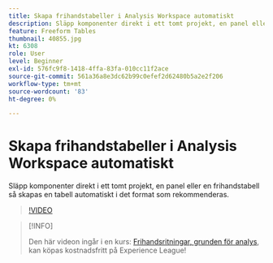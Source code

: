 ```yaml
---
title: Skapa frihandstabeller i Analysis Workspace automatiskt
description: Släpp komponenter direkt i ett tomt projekt, en panel eller en frihandstabell så skapas en tabell automatiskt i det format som rekommenderas.
feature: Freeform Tables
thumbnail: 40855.jpg
kt: 6308
role: User
level: Beginner
exl-id: 576fc9f8-1418-4ffa-83fa-010cc11f2ace
source-git-commit: 561a36a8e3dc62b99c0efef2d62480b5a2e2f206
workflow-type: tm+mt
source-wordcount: '83'
ht-degree: 0%

---
```


# Skapa frihandstabeller i Analysis Workspace automatiskt

Släpp komponenter direkt i ett tomt projekt, en panel eller en frihandstabell så skapas en tabell automatiskt i det format som rekommenderas.

>[!VIDEO](https://video.tv.adobe.com/v/40855/?quality=12&learn=on)

>[!INFO]
>
> Den här videon ingår i en kurs: [Frihandsritningar, grunden för analys](https://experienceleague.adobe.com/?recommended=Analytics-U-1-2020.3), kan köpas kostnadsfritt på Experience League!
